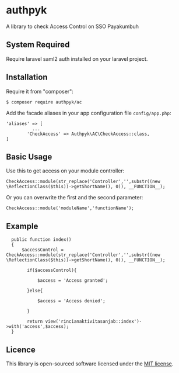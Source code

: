 # authpyk
A library to check Access Control on SSO Payakumbuh

## System Required

Require laravel saml2 auth installed on your laravel project.

## Installation

Require it from "composer":


	$ composer require authpyk/ac

Add the facade aliases in your app configuration file `config/app.php`:

```
'aliases' => [
	      ...
        'CheckAccess' => Authpyk\AC\CheckAccess::class,
]
```

## Basic Usage

Use this to get access on your module controller:

```
CheckAccess::module(str_replace('Controller','',substr((new \ReflectionClass($this))->getShortName(), 0)), __FUNCTION__);
```

Or you can overwrite the first and the second parameter:

```
CheckAccess::module('moduleName','functionName');
```

## Example

```
  public function index()
  {
      $accessControl = CheckAccess::module(str_replace('Controller','',substr((new \ReflectionClass($this))->getShortName(), 0)), __FUNCTION__);

        if($accessControl){
         
            $access = 'Access granted';
        
        }else{
            
            $access = 'Access denied';
        
        }
        
        return view('rincianaktivitasanjab::index')->with('access',$access);
  }
```

## Licence

This library is open-sourced software licensed under the [MIT license](http://opensource.org/licenses/MIT).
